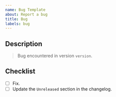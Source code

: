 ```yaml
---
name: Bug Template
about: Report a bug
title: Bug
labels: bug
---
```


## Description

> Bug encountered in version `version`.

[//]: # (Describe the bug right here.)

## Checklist

- [ ] Fix.
- [ ] Update the `Unreleased` section in the changelog.
